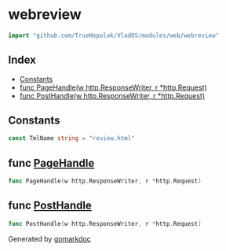 <!-- Code generated by gomarkdoc. DO NOT EDIT -->

# webreview

```go
import "github.com/TrueHopolok/VladOS/modules/web/webreview"
```

## Index

- [Constants](<#constants>)
- [func PageHandle\(w http.ResponseWriter, r \*http.Request\)](<#PageHandle>)
- [func PostHandle\(w http.ResponseWriter, r \*http.Request\)](<#PostHandle>)


## Constants

<a name="TmlName"></a>

```go
const TmlName string = "review.html"
```

<a name="PageHandle"></a>
## func [PageHandle](<https://github.com/TrueHopolok/VladOS/blob/main/modules/web/webreview/handler.go#L110>)

```go
func PageHandle(w http.ResponseWriter, r *http.Request)
```



<a name="PostHandle"></a>
## func [PostHandle](<https://github.com/TrueHopolok/VladOS/blob/main/modules/web/webreview/handler.go#L21>)

```go
func PostHandle(w http.ResponseWriter, r *http.Request)
```



Generated by [gomarkdoc](<https://github.com/princjef/gomarkdoc>)
